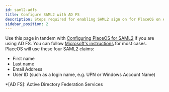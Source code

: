 ```yaml
---
id: saml2-adfs
title: Configure SAML2 with AD FS
description: Steps required for enabling SAML2 sign on for PlaceOS on ADFS
sidebar_position: 2
---
```


Use this page in tandem with [Configuring PlaceOS for SAML2](configure-saml.md) if you are using AD FS.
You can follow [Microsoft's instructions](https://docs.microsoft.com/en-us/windows-server/identity/ad-fs/operations/create-a-relying-party-trust) for most cases. 
PlaceOS will use these four SAML2 claims:

* First name
* Last name
* Email Address
* User ID (such as a login name, e.g. UPN or Windows Account Name)

*[AD FS]: Active Directory Federation Services
